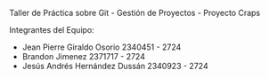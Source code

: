 Taller de Práctica sobre Git - Gestión de Proyectos - Proyecto Craps

Integrantes del Equipo:

- Jean Pierre Giraldo Osorio 2340451 - 2724
- Brandon Jimenez 2371717 - 2724
- Jesús Andrés Hernández Dussán 2340923 - 2724
